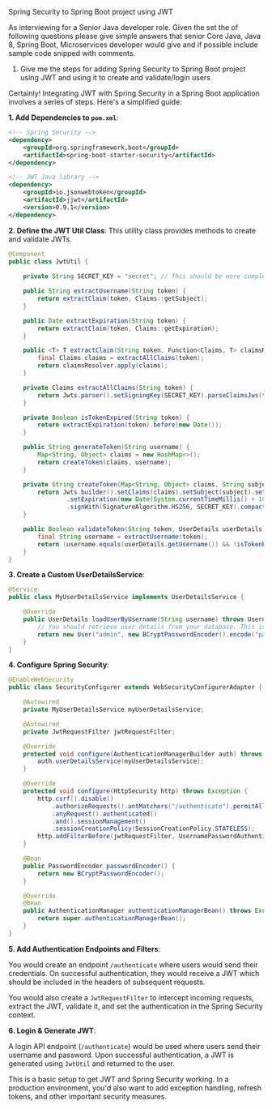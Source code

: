 Spring Security to Spring Boot project using JWT

As interviewing for a Senior Java developer role.  Given the set the of following questions please give simple answers that  senior Core Java, Java 8, Spring Boot, Microservices developer would give and if possible include sample code snipped with comments.

1. Give me the steps for adding Spring Security to Spring Boot project using JWT and using it to  create and validate/login users

Certainly! Integrating JWT with Spring Security in a Spring Boot application involves a series of steps. Here's a simplified guide:

**1. Add Dependencies to `pom.xml`**:

```xml
<!-- Spring Security -->
<dependency>
    <groupId>org.springframework.boot</groupId>
    <artifactId>spring-boot-starter-security</artifactId>
</dependency>

<!-- JWT Java library -->
<dependency>
    <groupId>io.jsonwebtoken</groupId>
    <artifactId>jjwt</artifactId>
    <version>0.9.1</version>
</dependency>
```

**2. Define the JWT Util Class**:
This utility class provides methods to create and validate JWTs.

```java
@Component
public class JwtUtil {
    
    private String SECRET_KEY = "secret"; // This should be more complex and ideally outside the code

    public String extractUsername(String token) {
        return extractClaim(token, Claims::getSubject);
    }

    public Date extractExpiration(String token) {
        return extractClaim(token, Claims::getExpiration);
    }

    public <T> T extractClaim(String token, Function<Claims, T> claimsResolver) {
        final Claims claims = extractAllClaims(token);
        return claimsResolver.apply(claims);
    }

    private Claims extractAllClaims(String token) {
        return Jwts.parser().setSigningKey(SECRET_KEY).parseClaimsJws(token).getBody();
    }

    private Boolean isTokenExpired(String token) {
        return extractExpiration(token).before(new Date());
    }

    public String generateToken(String username) {
        Map<String, Object> claims = new HashMap<>();
        return createToken(claims, username);
    }

    private String createToken(Map<String, Object> claims, String subject) {
        return Jwts.builder().setClaims(claims).setSubject(subject).setIssuedAt(new Date(System.currentTimeMillis()))
                .setExpiration(new Date(System.currentTimeMillis() + 1000 * 60 * 60 * 10))  // 10 hours token validity
                .signWith(SignatureAlgorithm.HS256, SECRET_KEY).compact();
    }

    public Boolean validateToken(String token, UserDetails userDetails) {
        final String username = extractUsername(token);
        return (username.equals(userDetails.getUsername()) && !isTokenExpired(token));
    }
}
```

**3. Create a Custom UserDetailsService**:

```java
@Service
public class MyUserDetailsService implements UserDetailsService {

    @Override
    public UserDetails loadUserByUsername(String username) throws UsernameNotFoundException {
        // You should retrieve user details from your database. This is a hardcoded example.
        return new User("admin", new BCryptPasswordEncoder().encode("password"), new ArrayList<>());
    }
}
```

**4. Configure Spring Security**:

```java
@EnableWebSecurity
public class SecurityConfigurer extends WebSecurityConfigurerAdapter {

    @Autowired
    private MyUserDetailsService myUserDetailsService;

    @Autowired
    private JwtRequestFilter jwtRequestFilter;

    @Override
    protected void configure(AuthenticationManagerBuilder auth) throws Exception {
        auth.userDetailsService(myUserDetailsService);
    }

    @Override
    protected void configure(HttpSecurity http) throws Exception {
        http.csrf().disable()
            .authorizeRequests().antMatchers("/authenticate").permitAll()
            .anyRequest().authenticated()
            .and().sessionManagement()
            .sessionCreationPolicy(SessionCreationPolicy.STATELESS);
        http.addFilterBefore(jwtRequestFilter, UsernamePasswordAuthenticationFilter.class);
    }

    @Bean
    public PasswordEncoder passwordEncoder() {
        return new BCryptPasswordEncoder();
    }

    @Override
    @Bean
    public AuthenticationManager authenticationManagerBean() throws Exception {
        return super.authenticationManagerBean();
    }
}
```

**5. Add Authentication Endpoints and Filters**:

You would create an endpoint `/authenticate` where users would send their credentials. On successful authentication, they would receive a JWT which should be included in the headers of subsequent requests.

You would also create a `JwtRequestFilter` to intercept incoming requests, extract the JWT, validate it, and set the authentication in the Spring Security context.

**6. Login & Generate JWT**:

A login API endpoint (`/authenticate`) would be used where users send their username and password. Upon successful authentication, a JWT is generated using `JwtUtil` and returned to the user.

This is a basic setup to get JWT and Spring Security working. In a production environment, you'd also want to add exception handling, refresh tokens, and other important security measures.
